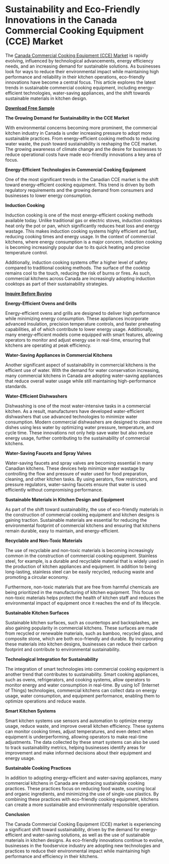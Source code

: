 # Sustainability and Eco-Friendly Innovations in the Canada Commercial Cooking Equipment (CCE) Market

The [Canada Commercial Cooking Equipment (CCE) Market](https://www.nextmsc.com/report/canada-commercial-cooking-equipment-cce-market-rc2934) is rapidly evolving, influenced by technological advancements, energy efficiency needs, and an increasing demand for sustainable solutions. As businesses look for ways to reduce their environmental impact while maintaining high performance and reliability in their kitchen operations, eco-friendly innovations have become a central focus. This article explores the latest trends in sustainable commercial cooking equipment, including energy-efficient technologies, water-saving appliances, and the shift towards sustainable materials in kitchen design.

[**Download Free Sample**](https://www.nextmsc.com/canada-commercial-cooking-equipment-cce-market-rc2934/request-sample)

**The Growing Demand for Sustainability in the CCE Market**

With environmental concerns becoming more prominent, the commercial kitchen industry in Canada is under increasing pressure to adopt more sustainable practices. From energy-efficient cooking methods to reducing water waste, the push toward sustainability is reshaping the CCE market. The growing awareness of climate change and the desire for businesses to reduce operational costs have made eco-friendly innovations a key area of focus.

**Energy-Efficient Technologies in Commercial Cooking Equipment**

One of the most significant trends in the Canadian CCE market is the shift toward energy-efficient cooking equipment. This trend is driven by both regulatory requirements and the growing demand from consumers and businesses to lower energy consumption.

**Induction Cooking**

Induction cooking is one of the most energy-efficient cooking methods available today. Unlike traditional gas or electric stoves, induction cooktops heat only the pot or pan, which significantly reduces heat loss and energy wastage. This makes induction cooking systems highly efficient and fast, reducing cooking times and energy usage. In the context of commercial kitchens, where energy consumption is a major concern, induction cooking is becoming increasingly popular due to its quick heating and precise temperature control.

Additionally, induction cooking systems offer a higher level of safety compared to traditional cooking methods. The surface of the cooktop remains cool to the touch, reducing the risk of burns or fires. As such, commercial kitchens across Canada are increasingly adopting induction cooktops as part of their sustainability strategies.

[**Inquire Before Buying**](https://www.nextmsc.com/canada-commercial-cooking-equipment-cce-market-rc2934/inquire-before-buying)

**Energy-Efficient Ovens and Grills**

Energy-efficient ovens and grills are designed to deliver high performance while minimizing energy consumption. These appliances incorporate advanced insulation, precision temperature controls, and faster preheating capabilities, all of which contribute to lower energy usage. Additionally, many energy-efficient models come equipped with smart features, allowing operators to monitor and adjust energy use in real-time, ensuring that kitchens are operating at peak efficiency.

**Water-Saving Appliances in Commercial Kitchens**

Another significant aspect of sustainability in commercial kitchens is the efficient use of water. With the demand for water conservation increasing, many commercial kitchens in Canada are adopting water-saving appliances that reduce overall water usage while still maintaining high-performance standards.

**Water-Efficient Dishwashers**

Dishwashing is one of the most water-intensive tasks in a commercial kitchen. As a result, manufacturers have developed water-efficient dishwashers that use advanced technologies to minimize water consumption. Modern commercial dishwashers are designed to clean more dishes using less water by optimizing water pressure, temperature, and cycle time. These innovations not only help save water but also reduce energy usage, further contributing to the sustainability of commercial kitchens.

**Water-Saving Faucets and Spray Valves**

Water-saving faucets and spray valves are becoming essential in many Canadian kitchens. These devices help minimize water wastage by controlling the flow and pressure of water used for food preparation, cleaning, and other kitchen tasks. By using aerators, flow restrictors, and pressure regulators, water-saving faucets ensure that water is used efficiently without compromising performance.

**Sustainable Materials in Kitchen Design and Equipment**

As part of the shift toward sustainability, the use of eco-friendly materials in the construction of commercial cooking equipment and kitchen designs is gaining traction. Sustainable materials are essential for reducing the environmental footprint of commercial kitchens and ensuring that kitchens remain durable, easy to maintain, and energy-efficient.

**Recyclable and Non-Toxic Materials**

The use of recyclable and non-toxic materials is becoming increasingly common in the construction of commercial cooking equipment. Stainless steel, for example, is a durable and recyclable material that is widely used in the production of kitchen appliances and equipment. In addition to being long-lasting, stainless steel can be easily recycled, reducing waste and promoting a circular economy.

Furthermore, non-toxic materials that are free from harmful chemicals are being prioritized in the manufacturing of kitchen equipment. This focus on non-toxic materials helps protect the health of kitchen staff and reduces the environmental impact of equipment once it reaches the end of its lifecycle.

**Sustainable Kitchen Surfaces**

Sustainable kitchen surfaces, such as countertops and backsplashes, are also gaining popularity in commercial kitchens. These surfaces are made from recycled or renewable materials, such as bamboo, recycled glass, and composite stone, which are both eco-friendly and durable. By incorporating these materials into kitchen designs, businesses can reduce their carbon footprint and contribute to environmental sustainability.

**Technological Integration for Sustainability**

The integration of smart technologies into commercial cooking equipment is another trend that contributes to sustainability. Smart cooking appliances, such as ovens, refrigerators, and cooking systems, allow operators to monitor energy and water consumption in real-time. By using IoT (Internet of Things) technologies, commercial kitchens can collect data on energy usage, water consumption, and equipment performance, enabling them to optimize operations and reduce waste.

**Smart Kitchen Systems**

Smart kitchen systems use sensors and automation to optimize energy usage, reduce waste, and improve overall kitchen efficiency. These systems can monitor cooking times, adjust temperatures, and even detect when equipment is underperforming, allowing operators to make real-time adjustments. The data collected by these smart systems can also be used to track sustainability metrics, helping businesses identify areas for improvement and make informed decisions about their equipment and energy usage.

**Sustainable Cooking Practices**

In addition to adopting energy-efficient and water-saving appliances, many commercial kitchens in Canada are embracing sustainable cooking practices. These practices focus on reducing food waste, sourcing local and organic ingredients, and minimizing the use of single-use plastics. By combining these practices with eco-friendly cooking equipment, kitchens can create a more sustainable and environmentally responsible operation.

**Conclusion**

The Canada Commercial Cooking Equipment (CCE) market is experiencing a significant shift toward sustainability, driven by the demand for energy-efficient and water-saving solutions, as well as the use of sustainable materials in kitchen designs. As eco-friendly innovations continue to evolve, businesses in the foodservice industry are adopting new technologies and practices to reduce their environmental impact while maintaining high performance and efficiency in their kitchens.
